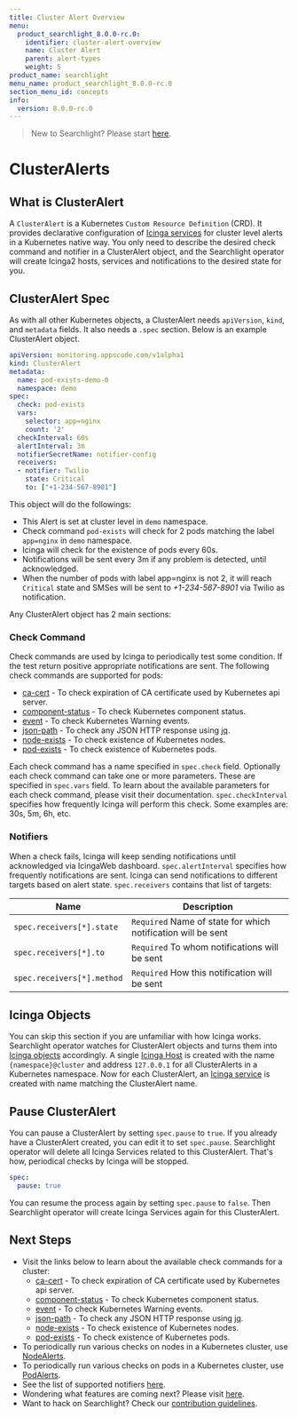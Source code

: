 ```yaml
---
title: Cluster Alert Overview
menu:
  product_searchlight_8.0.0-rc.0:
    identifier: cluster-alert-overview
    name: Cluster Alert
    parent: alert-types
    weight: 5
product_name: searchlight
menu_name: product_searchlight_8.0.0-rc.0
section_menu_id: concepts
info:
  version: 8.0.0-rc.0
---
```


> New to Searchlight? Please start [here](/products/searchlight/8.0.0-rc.0/concepts/README).
# ClusterAlerts

## What is ClusterAlert
A `ClusterAlert` is a Kubernetes `Custom Resource Definition` (CRD). It provides declarative configuration of [Icinga services](https://www.icinga.com/docs/icinga2/latest/doc/09-object-types/#service) for cluster level alerts in a Kubernetes native way. You only need to describe the desired check command and notifier in a ClusterAlert object, and the Searchlight operator will create Icinga2 hosts, services and notifications to the desired state for you.

## ClusterAlert Spec
As with all other Kubernetes objects, a ClusterAlert needs `apiVersion`, `kind`, and `metadata` fields. It also needs a `.spec` section. Below is an example ClusterAlert object.

```yaml
apiVersion: monitoring.appscode.com/v1alpha1
kind: ClusterAlert
metadata:
  name: pod-exists-demo-0
  namespace: demo
spec:
  check: pod-exists
  vars:
    selector: app=nginx
    count: '2'
  checkInterval: 60s
  alertInterval: 3m
  notifierSecretName: notifier-config
  receivers:
  - notifier: Twilio
    state: Critical
    to: ["+1-234-567-8901"]
```

This object will do the followings:

- This Alert is set at cluster level in `demo` namespace.
- Check command `pod-exists` will check for 2 pods matching the label `app=nginx` in `demo` namespace.
- Icinga will check for the existence of pods every 60s.
- Notifications will be sent every 3m if any problem is detected, until acknowledged.
- When the number of pods with label app=nginx is not 2, it will reach `Critical` state and SMSes will be sent to _+1-234-567-8901_ via Twilio as notification.


Any ClusterAlert object has 2 main sections:

### Check Command
Check commands are used by Icinga to periodically test some condition. If the test return positive appropriate notifications are sent. The following check commands are supported for pods:

- [ca-cert](/products/searchlight/8.0.0-rc.0/guides/cluster-alerts/ca-cert) - To check expiration of CA certificate used by Kubernetes api server.
- [component-status](/products/searchlight/8.0.0-rc.0/guides/cluster-alerts/component-status) - To check Kubernetes component status.
- [event](/products/searchlight/8.0.0-rc.0/guides/cluster-alerts/event) - To check Kubernetes Warning events.
- [json-path](/products/searchlight/8.0.0-rc.0/guides/cluster-alerts/json-path) - To check any JSON HTTP response using [jq](https://stedolan.github.io/jq/).
- [node-exists](/products/searchlight/8.0.0-rc.0/guides/cluster-alerts/node-exists) - To check existence of Kubernetes nodes.
- [pod-exists](/products/searchlight/8.0.0-rc.0/guides/cluster-alerts/pod-exists) - To check existence of Kubernetes pods.

Each check command has a name specified in `spec.check` field. Optionally each check command can take one or more parameters. These are specified in `spec.vars` field. To learn about the available parameters for each check command, please visit their documentation. `spec.checkInterval` specifies how frequently Icinga will perform this check. Some examples are: 30s, 5m, 6h, etc.

### Notifiers
When a check fails, Icinga will keep sending notifications until acknowledged via IcingaWeb dashboard. `spec.alertInterval` specifies how frequently notifications are sent. Icinga can send notifications to different targets based on alert state. `spec.receivers` contains that list of targets:

| Name                       | Description                                                  |
|----------------------------|--------------------------------------------------------------|
| `spec.receivers[*].state`  | `Required` Name of state for which notification will be sent |
| `spec.receivers[*].to`     | `Required` To whom notifications will be sent                |
| `spec.receivers[*].method` | `Required` How this notification will be sent                |


## Icinga Objects
You can skip this section if you are unfamiliar with how Icinga works. Searchlight operator watches for ClusterAlert objects and turns them into [Icinga objects](https://www.icinga.com/docs/icinga2/latest/doc/09-object-types/) accordingly. A single [Icinga Host](https://www.icinga.com/docs/icinga2/latest/doc/09-object-types/#host) is created with the name `{namespace}@cluster` and address `127.0.0.1` for all ClusterAlerts in a Kubernetes namespace. Now for each ClusterAlert, an [Icinga service](https://www.icinga.com/docs/icinga2/latest/doc/09-object-types/#service) is created with name matching the ClusterAlert name.

## Pause ClusterAlert

You can pause a ClusterAlert by setting `spec.pause` to `true`. If you already have a ClusterAlert created, you can edit it to set `spec.pause`. Searchlight operator will delete all Icinga Services related to this ClusterAlert. That's how, periodical checks by Icinga will be stopped.

```yaml
spec:
  pause: true
```

You can resume the process again by setting `spec.pause` to `false`. Then Searchlight operator will create Icinga Services again for this ClusterAlert.


## Next Steps
 - Visit the links below to learn about the available check commands for a cluster:
    - [ca-cert](/products/searchlight/8.0.0-rc.0/guides/cluster-alerts/ca-cert) - To check expiration of CA certificate used by Kubernetes api server.
    - [component-status](/products/searchlight/8.0.0-rc.0/guides/cluster-alerts/component-status) - To check Kubernetes component status.
    - [event](/products/searchlight/8.0.0-rc.0/guides/cluster-alerts/event) - To check Kubernetes Warning events.
    - [json-path](/products/searchlight/8.0.0-rc.0/guides/cluster-alerts/json-path) - To check any JSON HTTP response using [jq](https://stedolan.github.io/jq/).
    - [node-exists](/products/searchlight/8.0.0-rc.0/guides/cluster-alerts/node-exists) - To check existence of Kubernetes nodes.
    - [pod-exists](/products/searchlight/8.0.0-rc.0/guides/cluster-alerts/pod-exists) - To check existence of Kubernetes pods.
 - To periodically run various checks on nodes in a Kubernetes cluster, use [NodeAlerts](/products/searchlight/8.0.0-rc.0/concepts/alert-types/node-alert).
 - To periodically run various checks on pods in a Kubernetes cluster, use [PodAlerts](/products/searchlight/8.0.0-rc.0/concepts/alert-types/pod-alert).
 - See the list of supported notifiers [here](/products/searchlight/8.0.0-rc.0/guides/notifiers).
 - Wondering what features are coming next? Please visit [here](/products/searchlight/8.0.0-rc.0/roadmap).
 - Want to hack on Searchlight? Check our [contribution guidelines](/products/searchlight/8.0.0-rc.0/CONTRIBUTING).
